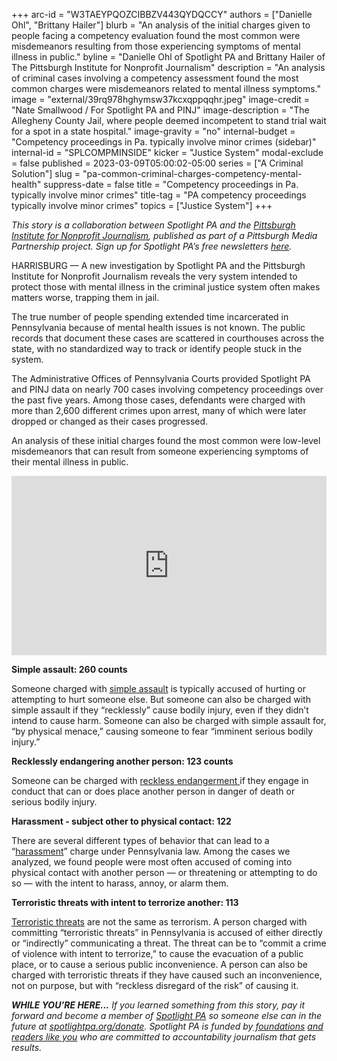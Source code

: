 +++
arc-id = "W3TAEYPQOZCIBBZV443QYDQCCY"
authors = ["Danielle Ohl", "Brittany Hailer"]
blurb = "An analysis of the initial charges given to people facing a competency evaluation found the most common were misdemeanors resulting from those experiencing symptoms of mental illness in public."
byline = "Danielle Ohl of Spotlight PA and Brittany Hailer of The Pittsburgh Institute for Nonprofit Journalism"
description = "An analysis of criminal cases involving a competency assessment found the most common charges were misdemeanors related to mental illness symptoms."
image = "external/39rq978hghymsw37kcxqppqqhr.jpeg"
image-credit = "Nate Smallwood / For Spotlight PA and PINJ"
image-description = "The Allegheny County Jail, where people deemed incompetent to stand trial wait for a spot in a state hospital."
image-gravity = "no"
internal-budget = "Competency proceedings in Pa. typically involve minor crimes (sidebar)"
internal-id = "SPLCOMPMINSIDE"
kicker = "Justice System"
modal-exclude = false
published = 2023-03-09T05:00:02-05:00
series = ["A Criminal Solution"]
slug = "pa-common-criminal-charges-competency-mental-health"
suppress-date = false
title = "Competency proceedings in Pa. typically involve minor crimes"
title-tag = "PA competency proceedings typically involve minor crimes"
topics = ["Justice System"]
+++

<i>This story is a collaboration between Spotlight PA and the </i><a href="https://pinjnews.org/"><i>Pittsburgh Institute for Nonprofit Journalism</i></a><i>, published as part of a Pittsburgh Media Partnership project. Sign up for Spotlight PA’s free newsletters </i><a href="https://www.spotlightpa.org/newsletters"><i>here</i></a><i>.</i>

HARRISBURG — A new investigation by Spotlight PA and the Pittsburgh Institute for Nonprofit Journalism reveals the very system intended to protect those with mental illness in the criminal justice system often makes matters worse, trapping them in jail.

The true number of people spending extended time incarcerated in Pennsylvania because of mental health issues is not known. The public records that document these cases are scattered in courthouses across the state, with no standardized way to track or identify people stuck in the system.

The Administrative Offices of Pennsylvania Courts provided Spotlight PA and PINJ data on nearly 700 cases involving competency proceedings over the past five years. Among those cases, defendants were charged with more than 2,600 different crimes upon arrest, many of which were later dropped or changed as their cases progressed.

An analysis of these initial charges found the most common were low-level misdemeanors that can result from someone experiencing symptoms of their mental illness in public.

<iframe title="Most common charges in competency cases" aria-label="Bar Chart" id="datawrapper-chart-wWcmw" src="https://datawrapper.dwcdn.net/wWcmw/3/" scrolling="no" frameborder="0" style="width: 0; min-width: 100% !important; border: none;" height="287" data-external="1"></iframe><script type="text/javascript">!function(){"use strict";window.addEventListener("message",(function(e){if(void 0!==e.data["datawrapper-height"]){var t=document.querySelectorAll("iframe");for(var a in e.data["datawrapper-height"])for(var r=0;r<t.length;r++){if(t[r].contentWindow===e.source)t[r].style.height=e.data["datawrapper-height"][a]+"px"}}}))}();
</script>


<b>Simple assault: 260 counts</b>

Someone charged with <a href="https://www.legis.state.pa.us/cfdocs/legis/LI/consCheck.cfm?txtType=HTM&ttl=18&div=0&chpt=27&sctn=1&subsctn=0">simple assault</a> is typically accused of hurting or attempting to hurt someone else. But someone can also be charged with simple assault if they “recklessly” cause bodily injury, even if they didn’t intend to cause harm. Someone can also be charged with simple assault for, “by physical menace,” causing someone to fear “imminent serious bodily injury.”

<b>Recklessly endangering another person: 123 counts</b>

Someone can be charged with <a href="https://www.legis.state.pa.us/cfdocs/legis/LI/consCheck.cfm?txtType=HTM&ttl=18&div=0&chpt=27&sctn=5&subsctn=0">reckless endangerment </a>if they engage in conduct that can or does place another person in danger of death or serious bodily injury.

<b>Harassment - subject other to physical contact: 122</b>

There are several different types of behavior that can lead to a “<a href="https://www.legis.state.pa.us/cfdocs/legis/LI/consCheck.cfm?txtType=HTM&ttl=18&div=0&chpt=27&sctn=9&subsctn=0">harassment</a>” charge under Pennsylvania law. Among the cases we analyzed, we found people were most often accused of coming into physical contact with another person — or threatening or attempting to do so — with the intent to harass, annoy, or alarm them.

<b>Terroristic threats with intent to terrorize another: 113</b>

<a href="https://www.legis.state.pa.us/cfdocs/legis/LI/consCheck.cfm?txtType=HTM&ttl=18&div=0&chpt=27&sctn=6&subsctn=0">Terroristic threats</a> are not the same as terrorism. A person charged with committing “terroristic threats” in Pennsylvania is accused of either directly or “indirectly” communicating a threat. The threat can be to “commit a crime of violence with intent to terrorize,” to cause the evacuation of a public place, or to cause a serious public inconvenience. A person can also be charged with terroristic threats if they have caused such an inconvenience, not on purpose, but with “reckless disregard of the risk” of causing it.

<i><b>WHILE YOU’RE HERE...</b></i><i> If you learned something from this story, pay it forward and become a member of </i><a href="https://www.spotlightpa.org/"><i>Spotlight PA</i></a><i> so someone else can in the future at </i><a href="http://spotlightpa.org/donate"><i>spotlightpa.org/donate</i></a><i>. Spotlight PA is funded by</i><a href="https://www.spotlightpa.org/support"><i> foundations</i></a><i> </i><a href="https://www.spotlightpa.org/support"><i>and readers like you</i></a><i> who are committed to accountability journalism that gets results.</i>
